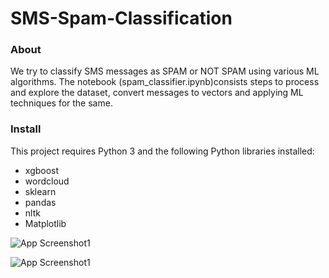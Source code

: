 # SMS-Spam-Classification

### About
We try to classify SMS messages as SPAM or NOT SPAM using various ML algorithms. The notebook (spam_classifier.ipynb)consists steps to process and explore the dataset, convert messages to vectors and applying ML techniques for the same.

### Install
This project requires Python 3 and the following Python libraries installed:

- xgboost
- wordcloud
- sklearn
- pandas
- nltk
- Matplotlib

![App Screenshot1]([https://via.placeholder.com/468x300?text=App+Screenshot+Here](https://github.com/saparayajaychandra/SMS_Spam_Classification/blob/main/Screenshot%201.jpg)https://github.com/saparayajaychandra/SMS_Spam_Classification/blob/main/Screenshot%201.jpg)

![App Screenshot1]([https://via.placeholder.com/468x300?text=App+Screenshot+Here](https://github.com/saparayajaychandra/SMS_Spam_Classification/blob/main/Screenshot%202.jpg)https://github.com/saparayajaychandra/SMS_Spam_Classification/blob/main/Screenshot%202.jpg)
